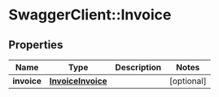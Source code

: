 # SwaggerClient::Invoice

## Properties
Name | Type | Description | Notes
------------ | ------------- | ------------- | -------------
**invoice** | [**InvoiceInvoice**](InvoiceInvoice.md) |  | [optional] 



